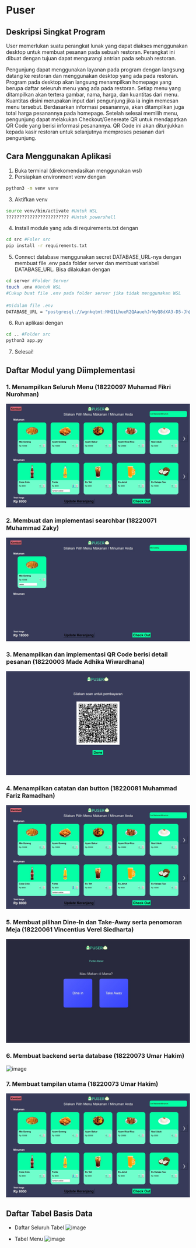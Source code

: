 # Puser


## Deskripsi Singkat Program
User memerlukan suatu perangkat lunak yang dapat diakses menggunakan desktop untuk membuat pesanan pada sebuah restoran. Perangkat ini dibuat dengan tujuan dapat mengurangi antrian pada sebuah restoran.

Pengunjung dapat menggunakan layanan pada program dengan langsung datang ke restoran dan menggunakan desktop yang ada pada restoran. Program pada desktop akan langsung menampilkan homepage yang berupa daftar seleuruh menu yang ada pada restoran. Setiap menu yang ditampilkan akan tertera gambar, nama, harga, dan kuantitas dari menu. Kuantitas disini merupakan input dari pengunjung jika ia ingin memesan menu tersebut. Berdasarkan informasi pesanannya, akan ditampilkan juga total harga pesanannya pada homepage. Setelah selesai memilih menu, pengunjung dapat melakukan Checkout/Genereate QR untuk mendapatkan QR Code yang berisi informasi pesanannya. QR Code ini akan ditunjukkan kepada kasir restoran untuk selanjutnya memproses pesanan dari pengunjung.


## Cara Menggunakan Aplikasi

1. Buka terminal (direkomendasikan menggunakan wsl)
3. Persiapkan environment venv dengan
```sh
python3 -m venv venv
```
3. Aktifkan venv
```sh
source venv/bin/activate #Untuk WSL
???????????????????????? #Untuk powershell
```
4. Install module yang ada di requirements.txt dengan
```sh
cd src #Foler src
pip install -r requirements.txt
```
5. Connect database menggunakan secret DATABASE_URL-nya dengan membuat file .env pada folder server dan membuat variabel DATABASE_URL. Bisa dilakukan dengan
```sh
cd server #Folder Server
touch .env #Untuk WSL
#Cukup buat file .env pada folder server jika tidak menggunakan WSL

#Didalam file .env
DATABASE_URL = "postgresql://wgnkqtmt:NHQ1LhueR2QAauehJrWyQ8dXA3-D5-Jh@tiny.db.elephantsql.com/wgnkqtmt"
```
6. Run aplikasi dengan
```sh
cd .. #Folder src
python3 app.py
```
7. Selesai!


## Daftar Modul yang Diimplementasi
### 1. Menampilkan Seluruh Menu (18220097 Muhamad Fikri Nurohman)
![image](./doc/tampilan_utama.jpg?raw=true "Title")
### 2. Membuat dan implementasi searchbar (18220071 Muhammad Zaky)
![image](./doc/search_n_catatan.jpg?raw=true "Title")
### 3. Menampilkan dan implementasi QR Code berisi detail pesanan (18220003 Made Adhika Wiwardhana)
![image](./doc/qr_code.jpg?raw=true "Title")
### 4. Menampilkan catatan dan button (18220081 Muhammad Fariz Ramadhan)
![image](./doc/tampilan_utama.jpg?raw=true "Title")
### 5. Membuat pilihan Dine-In dan Take-Away serta penomoran Meja (18220061 Vincentius Verel Siedharta)
![image](./doc/dine_in_take_away.jpg?raw=true "Title")
### 6. Membuat backend serta database (18220073 Umar Hakim)
![image](https://user-images.githubusercontent.com/93817324/203573890-f45e205b-69e3-4ce5-bfb5-afee42fffd9c.png)
### 7. Membuat tampilan utama (18220073 Umar Hakim)
![image](./doc/tampilan_utama.jpg?raw=true "Title")

  
## Daftar Tabel Basis Data
- Daftar Seluruh Tabel
  ![image](https://user-images.githubusercontent.com/93817324/203573890-f45e205b-69e3-4ce5-bfb5-afee42fffd9c.png)

- Tabel Menu
  ![image](https://user-images.githubusercontent.com/93817324/203574043-8ff3c316-34f9-4300-8be1-39cb32066873.png)
